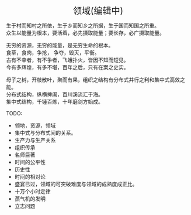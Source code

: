 <center><font size=5>领域(编辑中)</font></center>

生于村而知村之所依，生于乡而知乡之所据，生于国而知国之所重。<br/>
众生以能量为根本，要活着，必先摄取能量；要长存，必广摄取能量。<br/>

无穷的资源，无穷的能量，是无穷生命的根本。<br/>
食草，食肉，争抢， 争夺，毁灭，平衡。<br/>
古有不幸者，有不争者，飞蛾扑火，皆因不知而短见。<br/>
今有多辉煌，有多不堪，百年之后，只有在案之史实。<br/>

母子之树，开枝散叶，聚而有果，组织之结构有分布式并行之利和集中式高效之能。<br/>
分布式结构，纵横捭阖，百川溪流汇于海。<br/>
集中式结构，千锤百炼，十年磨剑方始成。<br/>


TODO: 
* 领地，资源，领域
* 集中式与分布式间的关系。
* 生产力与生产关系
* 组织传承
* 名师巨著
* 时间的公平性
* 历史性
* 时间的相对论
* 盛宴已过，领域的可突破难度与领域的成熟度成正比。
* 十万个小时定律
* 蒸气机的发明
* 立志问题

